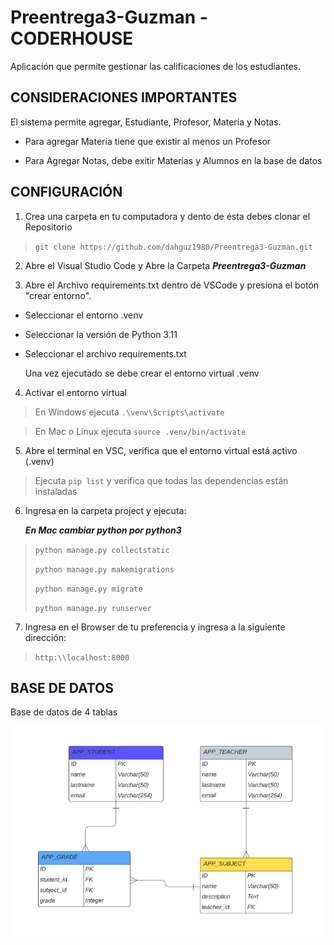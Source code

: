 # Preentrega3-Guzman - CODERHOUSE

Aplicación que permite gestionar las calificaciones de los estudiantes. 

## CONSIDERACIONES IMPORTANTES

El sistema permite agregar, Estudiante, Profesor, Matería y Notas. 

- Para agregar Matería tiene que existir al menos un Profesor

- Para Agregar Notas, debe exitir Materias y Alumnos en la base de datos

## CONFIGURACIÓN

1. Crea una carpeta en tu computadora y dento de ésta debes clonar el Repositorio

> `git clone https://github.com/dahguz1980/Preentrega3-Guzman.git`

2. Abre el Visual Studio Code y Abre la Carpeta ***Preentrega3-Guzman***

3. Abre el Archivo requirements.txt dentro de VSCode y presiona el botón "crear entorno".

- Seleccionar el entorno .venv
- Seleccionar la versión de Python 3.11
- Seleccionar el archivo requirements.txt

   Una vez ejecutado se debe crear el entorno virtual .venv 

4. Activar el entorno virtual

> En Windows ejecuta `.\venv\Scripts\activate`

> En Mac o Linux ejecuta `source .venv/bin/activate`

5. Abre el terminal en VSC, verifica que el entorno virtual está activo (.venv) 

> Ejecuta `pip list` y verifica que todas las dependencias están instaladas

6. Ingresa en la carpeta project y ejecuta: 

    ***En Mac cambiar python por python3***

> `python manage.py collectstatic` 
> 
> `python manage.py makemigrations`
> 
> `python manage.py migrate`
> 
> `python manage.py runserver`

7. Ingresa en el Browser de tu preferencia y ingresa a la siguiente dirección: 

> `http:\\localhost:8000`

## BASE DE DATOS

Base de datos de 4 tablas 

![Database Model!](project/apps/GradeApp/static/GradeApp/assets/database.png "Grade App Database")


